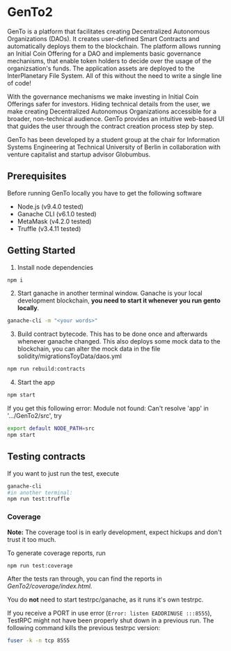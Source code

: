 # GenTo2

GenTo is a platform that facilitates creating Decentralized Autonomous Organizations (DAOs). It creates user-defined Smart Contracts and automatically deploys them to the blockchain. The platform allows running an Initial Coin Offering for a DAO and implements basic governance mechanisms, that enable token holders to decide over the usage of the organizsation's funds. The application assets are deployed to the InterPlanetary File System. All of this without the need to write a single line of code!

With the governance mechanisms we make investing in Initial Coin Offerings safer for investors.
Hiding technical details from the user, we make creating Decentralized Autonomous Organizations accessible for a broader, non-technical audience. GenTo provides an intuitive web-based UI that guides the user through the contract creation process step by step.

GenTo has been developed by a student group at the chair for Information Systems Engineering at Technical University of Berlin in collaboration with venture capitalist and startup advisor Globumbus.

## Prerequisites
Before running GenTo locally you have to get the following software

* Node.js (v9.4.0 tested)
* Ganache CLI (v6.1.0 tested)
* MetaMask (v4.2.0 tested)
* Truffle (v3.4.11 tested)

## Getting Started

1. Install node dependencies
```bash
npm i
```
2. Start ganache in another terminal window. Ganache is your local development blockchain, **you need to start it whenever you run gento locally**.
```bash
ganache-cli -m "<your words>"
```
3. Build contract bytecode. This has to be done once and afterwards whenever ganache changed. This also deploys some  mock data to the blockchain, you can alter the mock data in the file solidity/migrationsToyData/daos.yml
```bash
npm run rebuild:contracts
```
4. Start the app
```bash
npm start
```
If you get this following error: Module not found: Can't resolve 'app' in '.../GenTo2/src', try
```bash
export default NODE_PATH=src
npm start
```

## Testing contracts
If you want to just run the test, execute
```bash
ganache-cli
#in another terminal:
npm run test:truffle
```
### Coverage
**Note:** The coverage tool is in early development, expect hickups and don't trust it too much.

To generate coverage reports, run
```bash
npm run test:coverage
```
After the tests ran through, you can find the reports in *GenTo2/coverage/index.html*.

You do **not** need to start testrpc/ganache, as it runs it's own testrpc.

If you receive a PORT in use error (`Error: listen EADDRINUSE :::8555`), TestRPC might not have been properly shut down in a previous run. The following command kills the previous testrpc version:
```bash
fuser -k -n tcp 8555
```
